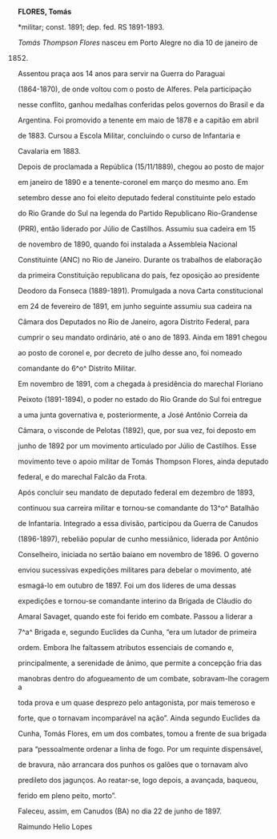 **FLORES, Tomás**



\*militar; const. 1891; dep. fed. RS 1891-1893.



*Tomás Thompson Flores* nasceu em Porto Alegre no dia 10 de janeiro de

1852.



Assentou praça aos 14 anos para servir na Guerra do Paraguai

(1864-1870), de onde voltou com o posto de Alferes. Pela participação

nesse conflito, ganhou medalhas conferidas pelos governos do Brasil e da

Argentina. Foi promovido a tenente em maio de 1878 e a capitão em abril

de 1883. Cursou a Escola Militar, concluindo o curso de Infantaria e

Cavalaria em 1883.



Depois de proclamada a República (15/11/1889), chegou ao posto de major

em janeiro de 1890 e a tenente-coronel em março do mesmo ano. Em

setembro desse ano foi eleito deputado federal constituinte pelo estado

do Rio Grande do Sul na legenda do Partido Republicano Rio-Grandense

(PRR), então liderado por Júlio de Castilhos. Assumiu sua cadeira em 15

de novembro de 1890, quando foi instalada a Assembleia Nacional

Constituinte (ANC) no Rio de Janeiro. Durante os trabalhos de elaboração

da primeira Constituição republicana do país, fez oposição ao presidente

Deodoro da Fonseca (1889-1891). Promulgada a nova Carta constitucional

em 24 de fevereiro de 1891, em junho seguinte assumiu sua cadeira na

Câmara dos Deputados no Rio de Janeiro, agora Distrito Federal, para

cumprir o seu mandato ordinário, até o ano de 1893. Ainda em 1891 chegou

ao posto de coronel e, por decreto de julho desse ano, foi nomeado

comandante do 6^o^ Distrito Militar.



Em novembro de 1891, com a chegada à presidência do marechal Floriano

Peixoto (1891-1894), o poder no estado do Rio Grande do Sul foi entregue

a uma junta governativa e, posteriormente, a José Antônio Correia da

Câmara, o visconde de Pelotas (1892), que, por sua vez, foi deposto em

junho de 1892 por um movimento articulado por Júlio de Castilhos. Esse

movimento teve o apoio militar de Tomás Thompson Flores, ainda deputado

federal, e do marechal Falcão da Frota.



Após concluir seu mandato de deputado federal em dezembro de 1893,

continuou sua carreira militar e tornou-se comandante do 13^o^ Batalhão

de Infantaria. Integrado a essa divisão, participou da Guerra de Canudos

(1896-1897), rebelião popular de cunho messiânico, liderada por Antônio

Conselheiro, iniciada no sertão baiano em novembro de 1896. O governo

enviou sucessivas expedições militares para debelar o movimento, até

esmagá-lo em outubro de 1897. Foi um dos líderes de uma dessas

expedições e tornou-se comandante interino da Brigada de Cláudio do

Amaral Savaget, quando este foi ferido em combate. Passou a liderar a

7^a^ Brigada e, segundo Euclides da Cunha, “era um lutador de primeira

ordem. Embora lhe faltassem atributos essenciais de comando e,

principalmente, a serenidade de ânimo, que permite a concepção fria das

manobras dentro do afogueamento de um combate, sobravam-lhe coragem a

toda prova e um quase desprezo pelo antagonista, por mais temeroso e

forte, que o tornavam incomparável na ação”. Ainda segundo Euclides da

Cunha, Tomás Flores, em um dos combates, tomou a frente de sua brigada

para “pessoalmente ordenar a linha de fogo. Por um requinte dispensável,

de bravura, não arrancara dos punhos os galões que o tornavam alvo

predileto dos jagunços. Ao reatar-se, logo depois, a avançada, baqueou,

ferido em pleno peito, morto”.



Faleceu, assim, em Canudos (BA) no dia 22 de junho de 1897.



Raimundo Helio Lopes



